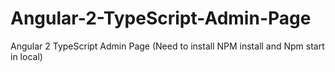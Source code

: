 # Angular-2-TypeScript-Admin-Page
Angular 2 TypeScript Admin Page (Need to install NPM install and Npm start in local)
